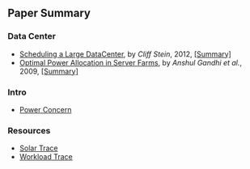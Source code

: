 Paper Summary
---

### Data Center 
- [Scheduling a Large DataCenter](http://www.nii.ac.jp/shonan/seminar011/files/2012/02/stein.pdf), by *Cliff Stein*, 2012, [[Summary]](https://github.com/hxwang/Seminar/blob/master/Paper-Summary/Stein12_Scheduling-a-DataCenter.md)
- [Optimal Power Allocation in Server Farms](http://www3.cs.stonybrook.edu/~anshul/sigmetrics_2009_tech.pdf), by *Anshul Gandhi et al.*, 2009, [[Summary]](https://github.com/hxwang/Seminar/blob/master/Paper-Summary/Gandhi09_Optimal-Power-Allocation-in-Server-Farms.md)


### Intro
- [Power Concern]()

### Resources
- [Solar Trace](https://github.com/hxwang/Seminar/blob/master/Paper-Summary/SolarTrace.md)
- [Workload Trace](https://github.com/hxwang/Seminar/blob/master/Paper-Summary/WorkloadTrace.md)
